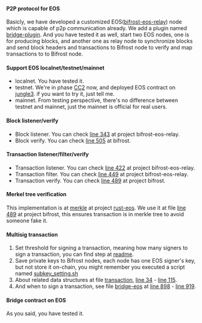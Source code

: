 #### P2P protocol for EOS
Basicly, we have developed a customized EOS([bifrost-eos-relay](https://github.com/bifrost-finance/bifrost-eos-relay)) node which is capable of p2p communication already.
We add a plugin named [bridge-plugin](https://github.com/bifrost-finance/bifrost-eos-relay/tree/master/plugins/bridge_plugin).
And you have tested it as well, start two EOS nodes, one is for producing blocks, and another one as relay node to synchronize blocks and send block headers and transactions 
to Bifrost node to verify and map transactions to to Bifrost node.

#### Support EOS localnet/testnet/mainnet
- localnet. You have tested it.
- testnet. We're in phase [CC2](https://dash.bifrost.finance/#/explorer) now, and deployed EOS contract on [jungle3](http://monitor3.jungletestnet.io/#home). if you want to try it,
just tell me.
- mainnet. From testing perspective, there's no difference between testnet and mainnet, just the mainnet is official
for real users.

#### Block listener/verify
- Block listener. You can check [line 343](https://github.com/bifrost-finance/bifrost-eos-relay/blob/master/plugins/bridge_plugin/bridge_plugin.cpp#L343) at project bifrost-eos-relay.
- Block verify. You can check [line 505](https://github.com/bifrost-finance/bifrost/blob/web3_m1/brml/bridge-eos/src/lib.rs#L505) at bifrost.

#### Transaction listener/filter/verify
- Transaction listener. You can check [line 422](https://github.com/bifrost-finance/bifrost-eos-relay/blob/master/plugins/bridge_plugin/bridge_plugin.cpp#L422) at project bifrost-eos-relay.
- Transaction filter. You can check [line 449](https://github.com/bifrost-finance/bifrost-eos-relay/blob/master/plugins/bridge_plugin/bridge_plugin.cpp#L449) at project bifrost-eos-relay.
- Transaction verify. You can check [line 489](https://github.com/bifrost-finance/bifrost/blob/web3_m1/brml/bridge-eos/src/lib.rs#L489) at project bifrost.

#### Merkel tree verification
This implementation is at [merkle](https://github.com/bifrost-finance/rust-eos/blob/master/chain/src/merkle.rs) at project [rust-eos](https://github.com/bifrost-finance/rust-eos).
We use it at file [line 489](https://github.com/bifrost-finance/bifrost/blob/web3_m1/brml/bridge-eos/src/lib.rs#L489) at project bifrost, this ensures transaction is in merkle tree to avoid someone fake it.

#### Multisig transaction
1. Set threshold for signing a transaction, meaning how many signers to sign a transaction, you can find step at [readme](https://github.com/bifrost-finance/bifrost/tree/web3_m1/docs#bifrost-to-eos).
2. Save private keys to Bifrost nodes, each node has one EOS signer's key, but not store it on-chain, you might remember you executed a script named [subkey_setting.sh](https://github.com/bifrost-finance/bifrost/blob/web3_m1/docs/subkey_setting.sh)
3. About related data structures at file [transaction](https://github.com/bifrost-finance/bifrost/blob/web3_m1/brml/bridge-eos/src/transaction.rs), [line 34](https://github.com/bifrost-finance/bifrost/blob/web3_m1/brml/bridge-eos/src/transaction.rs#L34) - [line 115](https://github.com/bifrost-finance/bifrost/blob/web3_m1/brml/bridge-eos/src/transaction.rs#L115).
4. And when to sign a transaction, see file [bridge-eos](https://github.com/bifrost-finance/bifrost/blob/web3_m1/brml/bridge-eos/src/lib.rs) at [line 898](https://github.com/bifrost-finance/bifrost/blob/web3_m1/brml/bridge-eos/src/lib.rs#L898) - [line 919](https://github.com/bifrost-finance/bifrost/blob/web3_m1/brml/bridge-eos/src/lib.rs#L919).

#### Bridge contract on EOS
As you said, you have tested it.
